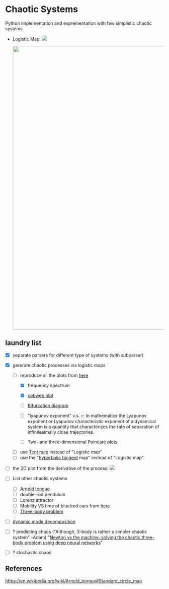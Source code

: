 # Chaotic Systems
Python implementation and exprementation with few simplistic chaotic systems.

* Logistic Map: <img src="https://render.githubusercontent.com/render/math?math=x_{t %2B 1}=rx_{t}(x_{t} %2B 1)">  
  <p align="center">
      <img src="https://github.com/saeedghsh/ChaoticSystems/blob/master/images/logisticmap_animation.gif" width="900">
  </p>

## laundry list

* [x] separate parsers for different type of systems (with subparser)

* [x] gererate chaotic processes via logistic maps
  - [ ] reproduce all the plots from [here](https://en.wikipedia.org/wiki/Logistic_map)
    + [x] frequency spectrum
    + [x] [cobweb plot](https://en.wikipedia.org/wiki/Cobweb_plot)
    + [ ] [Bifurcation diagram](https://en.wikipedia.org/wiki/Bifurcation_diagram)
    + [ ] "lyapunov exponent" v.s. `r`: In mathematics the Lyapunov
      exponent or Lyapunov characteristic exponent of a dynamical
      system is a quantity that characterizes the rate of separation
      of infinitesimally close trajectories.

    + [ ] Two- and three-dimensional [Poincaré plots](https://en.wikipedia.org/wiki/Poincar%C3%A9_plot)
  - [ ] use [Tent map](https://en.wikipedia.org/wiki/Tent_map) instead of "Logistic map"
  - [ ] use the "[hyperbolic tangent](https://en.wikipedia.org/wiki/Hyperbolic_functions) map" instead of "Logistic map".

* [ ] the 2D plot from the derivative of the process: <img src="https://render.githubusercontent.com/render/math?math=(x,y)=(dX_{t}, dX_{t %2B 1})">

* [ ] List other chaotic systems
  - [ ] [Arnold tongue](https://en.wikipedia.org/wiki/Arnold_tongue)
  - [ ] double-rod pendulum
  - [ ] Lorenz attractor 
  - [ ] Mobility VS time of blue/red cars from [here](https://en.wikipedia.org/wiki/Chaos_theory)
  - [ ] [Three-body problem](https://en.wikipedia.org/wiki/Three-body_problem)

* [ ] [dynamic mode decomposition](https://en.wikipedia.org/wiki/Dynamic_mode_decomposition)

* [ ] ? predicting chaos ("Although, 3-body is rather a simpler chaotic system" -Adam) "[Newton vs the machine: solving the chaotic three-body problem using deep neural networks](https://arxiv.org/abs/1910.07291)"
* [ ] ? stochastic chaos

## References
https://en.wikipedia.org/wiki/Arnold_tongue#Standard_circle_map
